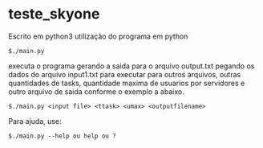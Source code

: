 # teste_skyone
Escrito em python3
utilização do programa em python
```
$./main.py
```
executa o programa gerando a saida para o arquivo output.txt pegando os dados do arquivo input1.txt
para executar para outros arquivos, outras quantidades de tasks, quantidade maxima de usuarios por servidores e outro arquivo de saida conforme o exemplo a abaixo.
```
$./main.py <input file> <ttask> <umax> <outputfilename>
```
Para ajuda, use: 
```
$./main.py --help ou help ou ?
```
